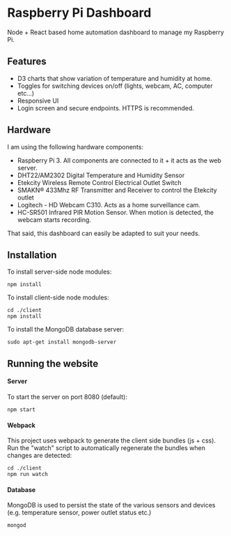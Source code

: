 # Raspberry Pi Dashboard

Node + React based home automation dashboard to manage my Raspberry Pi.

## Features
- D3 charts that show variation of temperature and humidity at home.
- Toggles for switching devices on/off (lights, webcam, AC, computer etc...)
- Responsive UI
- Login screen and secure endpoints. HTTPS is recommended.

## Hardware
I am using the following hardware components:
- Raspberry Pi 3. All components are connected to it + it acts as the web server.
- DHT22/AM2302 Digital Temperature and Humidity Sensor
- Etekcity Wireless Remote Control Electrical Outlet Switch
- SMAKN® 433Mhz RF Transmitter and Receiver to control the Etekcity outlet
- Logitech - HD Webcam C310. Acts as a home surveillance cam.
- HC-SR501 Infrared PIR Motion Sensor. When motion is detected, the webcam starts recording.

That said, this dashboard can easily be adapted to suit your needs.

## Installation

To install server-side node modules:
```
npm install
```
To install client-side node modules:
```
cd ./client
npm install
```

To install the MongoDB database server:
```
sudo apt-get install mongodb-server
```


## Running the website
#### Server
To start the server on port 8080 (default):
```
npm start
```

#### Webpack
This project uses webpack to generate the client side bundles (js + css). Run the "watch" script to automatically regenerate the bundles when changes are detected:
```
cd ./client
npm run watch
```

#### Database
MongoDB is used to persist the state of the various sensors and devices (e.g. temperature sensor, power outlet status etc.)
```
mongod
```
